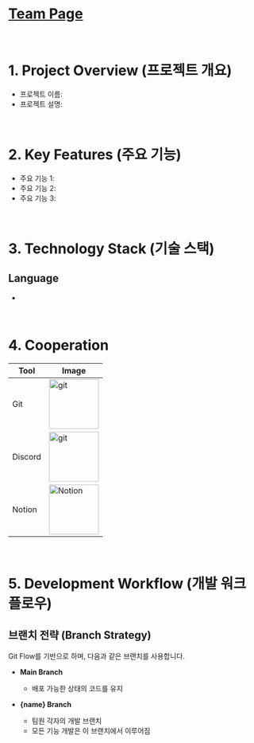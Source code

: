 # [Team Page](https://capdol-plus-i.github.io/)

<br/>

# 1. Project Overview (프로젝트 개요)
- 프로젝트 이름: 
- 프로젝트 설명: 

<br/>

# 2. Key Features (주요 기능)
- 주요 기능 1:
- 주요 기능 2:
- 주요 기능 3:

<br/>

# 3. Technology Stack (기술 스택)
## Language
-

<br/>

# 4. Cooperation
| Tool            | Image                                                                                                                     |
|-----------------|---------------------------------------------------------------------------------------------------------------------------|
| Git    |  <img src="https://github.com/user-attachments/assets/483abc38-ed4d-487c-b43a-3963b33430e6" alt="git" width="100">    |
| Discord    |  <img src="https://github.com/user-attachments/assets/00902056-932b-4fe6-98fc-3997052b887b" alt="git" width="100">    |
| Notion    |  <img src="https://github.com/user-attachments/assets/34141eb9-deca-416a-a83f-ff9543cc2f9a" alt="Notion" width="100">    |

<br/>

# 5. Development Workflow (개발 워크플로우)
## 브랜치 전략 (Branch Strategy)
Git Flow를 기반으로 하며, 다음과 같은 브랜치를 사용합니다.

- **Main Branch**
  - 배포 가능한 상태의 코드를 유지

- **{name} Branch**
  - 팀원 각자의 개발 브랜치
  - 모든 기능 개발은 이 브랜치에서 이루어짐

